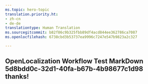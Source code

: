 ```yaml
---
ms.topic: hero-topic
translation.priority.ht:
- zh-cn
- de-de
translationtype: Human Translation
ms.sourcegitcommit: b82f86c9b325fbb89df4acd844ee362786ca7087
ms.openlocfilehash: 6738cbd3b53737ea9996c7247e547b9823a2c327

---
```

## OpenLocalization Workflow Test MarkDown 5d8bdd0c-32d1-40fa-b67b-4b98677c1d98 thanks!



<!--HONumber=Aug16_HO4-->


